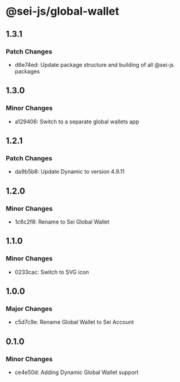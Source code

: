# @sei-js/global-wallet

## 1.3.1

### Patch Changes

- d6e74ed: Update package structure and building of all @sei-js packages

## 1.3.0

### Minor Changes

- a129406: Switch to a separate global wallets app

## 1.2.1

### Patch Changes

- da9b5b8: Update Dynamic to version 4.9.11

## 1.2.0

### Minor Changes

- 1c6c2f8: Rename to Sei Global Wallet

## 1.1.0

### Minor Changes

- 0233cac: Switch to SVG icon

## 1.0.0

### Major Changes

- c5d7c9e: Rename Global Wallet to Sei Account

## 0.1.0

### Minor Changes

- ce4e50d: Adding Dynamic Global Wallet support
